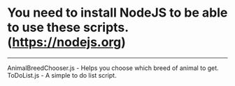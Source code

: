 # You need to install NodeJS to be able to use these scripts. (https://nodejs.org)
________________________________________________________________________________

AnimalBreedChooser.js - Helps you choose which breed of animal to get.
ToDoList.js - A simple to do list script.
